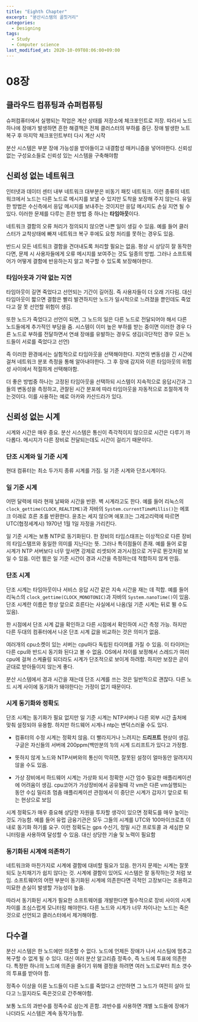 ```yaml
---
title: "Eighth Chapter"
excerpt: "분산시스템의 골칫거리"
categories:
  - Designing
tags:
  - Study
  - Computer science
last_modified_at: 2020-10-09T08:06:00+09:00
---
```


# 08장

## 클라우드 컴퓨팅과 슈퍼컴퓨팅

슈퍼컴퓨터에서 실행되는 작업은 계산 상태를 저장소에 체크포인트로 저장. 따라서 노드 하나에 장애가 발생하면
흔한 해결책은 전체 클러스터의 부하를 중단. 장애 발생한 노트 복구 후 마지막 체크포인트부터 다시 계산 시작

분산 시스템은 부분 장애 가능성을 받아들이고 내결함성 매커니즘을 넣어야한다. 신뢰성 없는 구성요소들로 신뢰성 있는 시스템을 구축해야함

## 신뢰성 없는 네트워크

인터넷과 데이터 센터 내부 네트워크 대부분은 비동기 패킷 네트워크. 이런 종류의 네트워크에서 노드는 다른
노드로 메시지를 보낼 수 있지만 도착을 보장해 주지 않는다. 유일한 방법은 수신측에서 응답 메시지를 보내주는 것이지만
응답 메시지도 손실 지연 될 수 있다. 이러한 문제를 다루는 흔한 방법 중 하나는 **타임아웃**이다.

네트워크 결함의 오류 처리가 정의되지 않으면 나쁜 일이 생길 수 있음. 예를 들어 클러스터가 교착상태에 빠져 네트워크 복구 후에도
요청 처리를 못하는 경우도 있음.

반드시 모든 네트워크 결함을 견뎌내도록 처리할 필요는 없음. 평상 시 상당히 잘 동작한다면, 문제 시 사용자들에게 오류 메시지를 보여주는 것도
일종의 방법. 그러나 소프트웨어가 어떻게 결함에 반응하는지 알고 복구할 수 있도록 보장해야한다.

### 타임아웃과 기약 없는 지연

타임아웃이 길면 죽었다고 선언되는 기간이 길어짐. 즉 사용자들이 더 오래 기다림. 대신 타임아웃이 짧으면 결함은 빨리 발견하지만 노드가
일시적으로 느려졌을 뿐인데도 죽었다고 잘 못 선언할 위험이 생김.

또한 노드가 죽었다고 선언이 되면, 그 노드의 일은 다른 노드로 전달되어야 해서 다른 노드들에게 추가적인 부담을 줌. 시스템이 이미 높은
부하를 받는 중이면 이러한 경우 다른 노드로 부하를 전달하면서 연쇄 장애를 유발하는 경우도 생김(극단적인 경우 모든 노드들이 서로를 죽었다고 선언)

즉 이러한 환경에서는 실험적으로 타임아웃을 선택해야한다. 지연의 변동성을 긴 시간에 걸쳐 네트워크 분포 측정을 통해 알아내야한다. 그 후
장애 감지와 이른 타임아웃의 위험성 사이에서 적절하게 선택해야함.

더 좋은 방법중 하나는 고정된 타임아웃을 선택하되 시스템이 지속적으로 응답시간과 그들의 변동성을 측정하고, 관찰된 시간 분포에 따라 타임아웃을
자동적으로 조절하게 하는것이다. 이를 사용하는 예로 아카와 카산드라가 있다.

## 신뢰성 없는 시계

시계와 시간은 매우 중요. 분산 시스템은 통신이 즉각적이지 않으므로 시간은 다루기 까다롭다. 메시지가 다른 장비로 전달되는데도 시간이 걸리기 때문이다.

### 단조 시계와 일 기준 시계

현대 컴퓨터는 최소 두가지 종류 시계를 가짐. 일 기준 시계와 단조시계이다.

### 일 기준 시계

어떤 달력에 따라 현재 날짜와 시간을 반환. 벽 시계라고도 한다. 예를 들어 리눅스의 `clock_gettime(CLOCK_REALTIME)`과 자바의
`System.currentTimeMillis()`는 에포크 이래로 흐른 초를 반환한다. 윤초는 세지 않으며 에포크는 그레고리력에 따르면 UTC(협정세계시)
1970년 1월 1일 자정을 가리킨다.

일 기준 시계는 보통 NTP로 동기화된다. 한 장비의 타임스태프는 이상적으로 다른 장비의 타임스탬프와 동일한 의미를 지닌다는 뜻. 그러나 특이점들이 존재.
예를 들어 로컬 시계가 NTP 서버보다 너무 앞서면 강제로 리셋되어 과거시점으로 거꾸로 뛴것처럼 보일 수 있음. 이런 뜀은 일 기준 시간이 경과 시간을
측정하는데 적합하지 않게 만듬.

### 단조 시계

단조 시계는 타임아웃이나 서비스 응답 시간 같은 지속 시간을 재는 데 적합. 예를 들어 리눅스의 `clock_gettime(CLOCK_MONOTONIC)`과 자바의
`System.nanoTime()`이 있음. 단조 시계란 이름은 항상 앞으로 흐른다는 사실에서 나옴(일 기준 시계는 뒤로 뛸 수도 있음).

한 시점에서 단조 시계 값을 확인하고 다른 시점에서 확인하여 시간 측정 가능. 하지만 다른 두대의 컴퓨터에서 나온 단조 시계 값을 비교하는 것은 의미가 없음.

여러개의 cpu소켓이 있는 서버는 cpu마다 독립된 타이머를 가질 수 있음. 이 타이머는 다른 cpu와 반드시 동기화 된다고 볼 수 없음. OS에서 차이를 보정해서
스레드가 여러 cpu에 걸쳐 스케쥴링 되더라도 시계가 단조적으로 보이게 하려함. 하지만 보장은 곧이 곧대로 받아들이지 않는게 좋다.

분산 시스템에서 경과 시간을 재는데 단조 시계를 쓰는 것은 일반적으로 괜찮다. 다른 노드 시계 사이에 동기화가 돼야한다는 가정이 없기 때문이다.

### 시게 동기화와 정확도

단조 시계는 동기화가 필요 없지만 일 기준 시계는 NTP서버나 다른 외부 시간 출처에 맞춰 설정되야 유용함. 하지만 하드웨어 시계나 ntp는 변덕스러울 수도 있다.

- 컴퓨터의 수정 시계는 정확치 않음. 더 빨라지거나 느려지는 **드리프트** 현상이 생김. 구글은 자신들의 서버에 200ppm(백만분의 1)의 시계 드리프트가 있다고 가정함.

- 뜻하지 않게 노드와 NTP서버와의 통신이 막히면, 잘못된 설정이 얼마동안 알려지지 않을 수도 있음.

- 가상 장비에서 하드웨어 시계는 가상화 되서 정확한 시간 엄수 필요한 애플리케이션에 어려움이 생김. cpu코어가 가상장비에서 공유될때 각 vm은 다른 vm실행되는 동안 수십 밀리초 멈춤
  애플리케이션 관점에서 이 중단은 시계가 갑자기 앞으로 튀는 현상으로 보임

시계 정확도가 매우 중요해 상당한 자원을 투자할 생각이 있으면 정확도를 매우 높이는 것도 가능함. 예를 들어 유럽 금융기관은 모두 그들의 시계를 UTC와 100마이크로초 이내로
동기화 하기를 요구. 이런 정확도는 gps 수신기, 정밀 시간 프로토콜 과 세심한 모니터링을 사용하여 달성할 수 있음. 대신 상당한 기술 및 노력이 필요함

### 동기화된 시계에 의존하기

네트워크와 마찬가지로 시계에 결함에 대비할 필요가 있음. 한가지 문제는 시계는 잘못되도 눈치채기가 쉽지 않다는 것. 시계에 결함이 있어도 시스템은 잘 동작하는것 처럼 보임. 소프트웨어의
어떤 부분이 동기화된 시계에 의존한다면 극적인 고장보다는 조용하고 미묘한 손실이 발생할 가능성이 높음.

따라서 동기화된 시계가 필요한 소프트웨어를 개발한다면 필수적으로 장비 사이의 시계차이를 조심스럽게 모니터링 해야한다. 다른 노드와 시계가 너무 차이나는 노드는 죽은것으로 선언되고 클러스터에서
제거해야함.

## 다수결

분산 시스템은 한 노드에만 의존할 수 없다. 노드에 언제든 장애가 나서 시스팀에 멈추고 복구할 수 없게 될 수 있다.
대신 여러 분산 알고리즘 정족수, 즉 노드에 투표에 의존한다.
특정한 하나의 노드에 의존을 줄이기 위해 결정을 하려면 여러 노드로부터 최소 갯수의 투표를 받아야 함.

정족수 이상을 이룬 노드들이 다른 노드를 죽었다고 선언하면 그 노드가 여전히 살아 있다고 느낄지라도 죽은것으로 간주해야함.

보통 노드의 과반수를 정족수로 삼는게 흔함. 과반수를 사용하면 개별 노드들에 장애가 나더라도 시스템은 계속 동작가능함.
